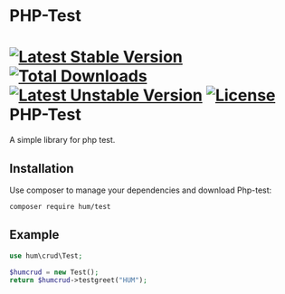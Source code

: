 # PHP-Test
[![Latest Stable Version](https://poser.pugx.org/hum/crud/v)](//packagist.org/packages/hum/crud) 
[![Total Downloads](https://poser.pugx.org/hum/crud/downloads)](//packagist.org/packages/hum/crud) 
[![Latest Unstable Version](https://poser.pugx.org/hum/crud/v/unstable)](//packagist.org/packages/hum/crud)
[![License](https://poser.pugx.org/hum/crud/license)](//packagist.org/packages/hum/crud)
PHP-Test
=======
A simple library for php test.

Installation
------------

Use composer to manage your dependencies and download Php-test:

```bash
composer require hum/test
```

Example
-------
```php
use hum\crud\Test;

$humcrud = new Test();
return $humcrud->testgreet("HUM");
